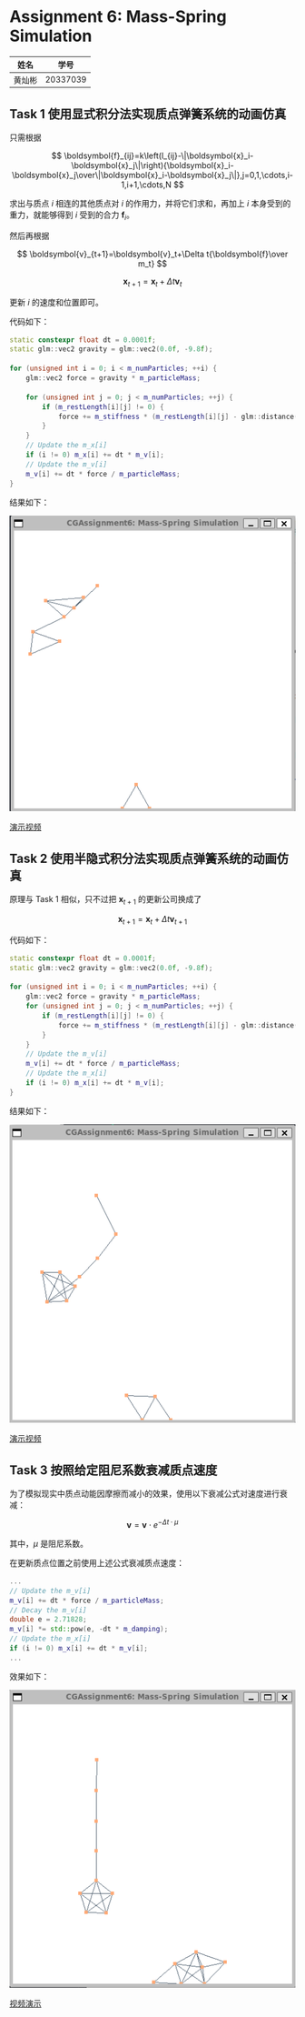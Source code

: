 # Assignment 6: Mass-Spring Simulation

|  姓名  |   学号   |
| :----: | :------: |
| 黄灿彬 | 20337039 |

## Task 1 使用显式积分法实现质点弹簧系统的动画仿真

只需根据

$$
\boldsymbol{f}_{ij}=k\left(l_{ij}-\|\boldsymbol{x}_i-\boldsymbol{x}_j\|\right){\boldsymbol{x}_i-\boldsymbol{x}_j\over\|\boldsymbol{x}_i-\boldsymbol{x}_j\|},j=0,1,\cdots,i-1,i+1,\cdots,N
$$

求出与质点 $i$ 相连的其他质点对 $i$ 的作用力，并将它们求和，再加上 $i$ 本身受到的重力，就能够得到 $i$ 受到的合力 $\boldsymbol{f}_i$。

然后再根据

$$
\boldsymbol{v}_{t+1}=\boldsymbol{v}_t+\Delta t{\boldsymbol{f}\over m_t}
$$

$$
\boldsymbol{x}_{t+1}=\boldsymbol{x}_t+\Delta t\boldsymbol{v}_t
$$

更新 $i$ 的速度和位置即可。

代码如下：

```C++
static constexpr float dt = 0.0001f;
static glm::vec2 gravity = glm::vec2(0.0f, -9.8f);

for (unsigned int i = 0; i < m_numParticles; ++i) {
    glm::vec2 force = gravity * m_particleMass;

    for (unsigned int j = 0; j < m_numParticles; ++j) {
        if (m_restLength[i][j] != 0) {
            force += m_stiffness * (m_restLength[i][j] - glm::distance(m_x[i], m_x[j])) * (m_x[i] - m_x[j]) / glm::distance(m_x[i], m_x[j]);
        }
    }
    // Update the m_x[i]
    if (i != 0) m_x[i] += dt * m_v[i];
    // Update the m_v[i]
    m_v[i] += dt * force / m_particleMass;
}
```

结果如下：

![1671799568684](assets/1671799568684.png)

[演示视频](./Video/Task1.mp4)

## Task 2 使用半隐式积分法实现质点弹簧系统的动画仿真

原理与 Task 1 相似，只不过把 $\boldsymbol{x}_{t+1}$ 的更新公司换成了

$$
\boldsymbol{x}_{t+1}=\boldsymbol{x}_t+\Delta t\boldsymbol{v}_{t+1}
$$

代码如下：

```C++
static constexpr float dt = 0.0001f;
static glm::vec2 gravity = glm::vec2(0.0f, -9.8f);

for (unsigned int i = 0; i < m_numParticles; ++i) {
    glm::vec2 force = gravity * m_particleMass;
    for (unsigned int j = 0; j < m_numParticles; ++j) {
        if (m_restLength[i][j] != 0) {
    	    force += m_stiffness * (m_restLength[i][j] - glm::distance(m_x[i], m_x[j])) * (m_x[i] - m_x[j]) / glm::distance(m_x[i], m_x[j]);
        }
    }
    // Update the m_v[i]
    m_v[i] += dt * force / m_particleMass;
    // Update the m_x[i]
    if (i != 0) m_x[i] += dt * m_v[i];
}
```

结果如下：

![1671800007196](assets/1671800007196.png)

[演示视频](./Video/Task2.mp4)

## Task 3 按照给定阻尼系数衰减质点速度

为了模拟现实中质点动能因摩擦而减小的效果，使用以下衰减公式对速度进行衰减：

$$
\boldsymbol{v}=\boldsymbol{v}\cdot e^{-\Delta t\cdot \mu}
$$

其中，$\mu$ 是阻尼系数。

在更新质点位置之前使用上述公式衰减质点速度：

```C++
...
// Update the m_v[i]
m_v[i] += dt * force / m_particleMass;
// Decay the m_v[i]
double e = 2.71828;
m_v[i] *= std::pow(e, -dt * m_damping);
// Update the m_x[i]
if (i != 0) m_x[i] += dt * m_v[i];
...
```

效果如下：

![1671802785022](assets/1671802785022.png)

[视频演示](./Video/Task3.mp4)
